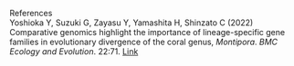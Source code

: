 References    
Yoshioka Y, Suzuki G, Zayasu Y, Yamashita H, Shinzato C (2022) Comparative genomics highlight the importance of lineage-specific gene families in evolutionary divergence of the coral genus, _Montipora_. _BMC Ecology and Evolution_. 22:71. [Link](https://link.springer.com/article/10.1186/s12862-022-02023-8)
